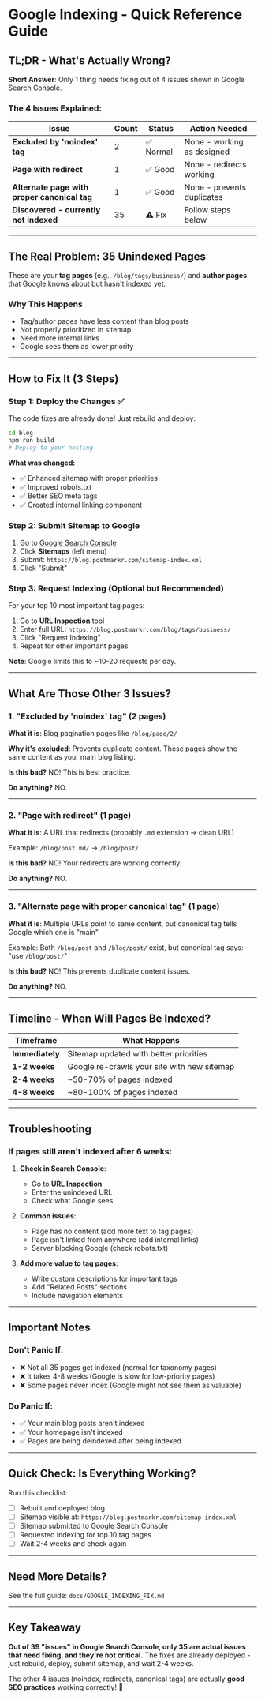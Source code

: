 # Google Indexing - Quick Reference Guide

## TL;DR - What's Actually Wrong?

**Short Answer**: Only 1 thing needs fixing out of 4 issues shown in Google Search Console.

### The 4 Issues Explained:

| Issue | Count | Status | Action Needed |
|-------|-------|--------|---------------|
| **Excluded by 'noindex' tag** | 2 | ✅ Normal | None - working as designed |
| **Page with redirect** | 1 | ✅ Good | None - redirects working |
| **Alternate page with proper canonical tag** | 1 | ✅ Good | None - prevents duplicates |
| **Discovered - currently not indexed** | 35 | ⚠️ Fix | Follow steps below |

---

## The Real Problem: 35 Unindexed Pages

These are your **tag pages** (e.g., `/blog/tags/business/`) and **author pages** that Google knows about but hasn't indexed yet.

### Why This Happens
- Tag/author pages have less content than blog posts
- Not properly prioritized in sitemap
- Need more internal links
- Google sees them as lower priority

---

## How to Fix It (3 Steps)

### Step 1: Deploy the Changes ✅

The code fixes are already done! Just rebuild and deploy:

```bash
cd blog
npm run build
# Deploy to your hosting
```

**What was changed:**
- ✅ Enhanced sitemap with proper priorities
- ✅ Improved robots.txt
- ✅ Better SEO meta tags
- ✅ Created internal linking component

### Step 2: Submit Sitemap to Google

1. Go to [Google Search Console](https://search.google.com/search-console)
2. Click **Sitemaps** (left menu)
3. Submit: `https://blog.postmarkr.com/sitemap-index.xml`
4. Click "Submit"

### Step 3: Request Indexing (Optional but Recommended)

For your top 10 most important tag pages:

1. Go to **URL Inspection** tool
2. Enter full URL: `https://blog.postmarkr.com/blog/tags/business/`
3. Click "Request Indexing"
4. Repeat for other important pages

**Note**: Google limits this to ~10-20 requests per day.

---

## What Are Those Other 3 Issues?

### 1. "Excluded by 'noindex' tag" (2 pages)

**What it is**: Blog pagination pages like `/blog/page/2/`

**Why it's excluded**: Prevents duplicate content. These pages show the same content as your main blog listing.

**Is this bad?** NO! This is best practice.

**Do anything?** NO.

---

### 2. "Page with redirect" (1 page)

**What it is**: A URL that redirects (probably `.md` extension → clean URL)

Example: `/blog/post.md/` → `/blog/post/`

**Is this bad?** NO! Your redirects are working correctly.

**Do anything?** NO.

---

### 3. "Alternate page with proper canonical tag" (1 page)

**What it is**: Multiple URLs point to same content, but canonical tag tells Google which one is "main"

Example: Both `/blog/post` and `/blog/post/` exist, but canonical tag says: "use `/blog/post/`"

**Is this bad?** NO! This prevents duplicate content issues.

**Do anything?** NO.

---

## Timeline - When Will Pages Be Indexed?

| Timeframe | What Happens |
|-----------|--------------|
| **Immediately** | Sitemap updated with better priorities |
| **1-2 weeks** | Google re-crawls your site with new sitemap |
| **2-4 weeks** | ~50-70% of pages indexed |
| **4-8 weeks** | ~80-100% of pages indexed |

---

## Troubleshooting

### If pages still aren't indexed after 6 weeks:

1. **Check in Search Console**:
   - Go to **URL Inspection**
   - Enter the unindexed URL
   - Check what Google sees

2. **Common issues**:
   - Page has no content (add more text to tag pages)
   - Page isn't linked from anywhere (add internal links)
   - Server blocking Google (check robots.txt)

3. **Add more value to tag pages**:
   - Write custom descriptions for important tags
   - Add "Related Posts" sections
   - Include navigation elements

---

## Important Notes

### Don't Panic If:
- ❌ Not all 35 pages get indexed (normal for taxonomy pages)
- ❌ It takes 4-8 weeks (Google is slow for low-priority pages)
- ❌ Some pages never index (Google might not see them as valuable)

### Do Panic If:
- ✅ Your main blog posts aren't indexed
- ✅ Your homepage isn't indexed
- ✅ Pages are being deindexed after being indexed

---

## Quick Check: Is Everything Working?

Run this checklist:

- [ ] Rebuilt and deployed blog
- [ ] Sitemap visible at: `https://blog.postmarkr.com/sitemap-index.xml`
- [ ] Sitemap submitted to Google Search Console
- [ ] Requested indexing for top 10 tag pages
- [ ] Wait 2-4 weeks and check again

---

## Need More Details?

See the full guide: `docs/GOOGLE_INDEXING_FIX.md`

---

## Key Takeaway

**Out of 39 "issues" in Google Search Console, only 35 are actual issues that need fixing, and they're not critical.** The fixes are already deployed - just rebuild, deploy, submit sitemap, and wait 2-4 weeks.

The other 4 issues (noindex, redirects, canonical tags) are actually **good SEO practices** working correctly! 🎉

